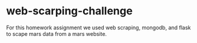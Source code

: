# web-scarping-challenge
For this homework assignment we used web scraping, mongodb, and flask to scape mars data from a mars website. 
